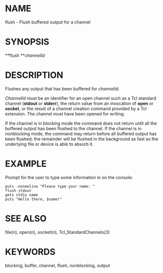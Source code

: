 # NAME

flush - Flush buffered output for a channel

# SYNOPSIS

**flush ***channelId*

# DESCRIPTION

Flushes any output that has been buffered for *channelId*.

*ChannelId* must be an identifier for an open channel such as a Tcl
standard channel (**stdout** or **stderr**), the return value from an
invocation of **open** or **socket**, or the result of a channel
creation command provided by a Tcl extension. The channel must have been
opened for writing.

If the channel is in blocking mode the command does not return until all
the buffered output has been flushed to the channel. If the channel is
in nonblocking mode, the command may return before all buffered output
has been flushed; the remainder will be flushed in the background as
fast as the underlying file or device is able to absorb it.

# EXAMPLE

Prompt for the user to type some information in on the console:

    puts -nonewline "Please type your name: "
    flush stdout
    gets stdin name
    puts "Hello there, $name!"

# SEE ALSO

file(n), open(n), socket(n), Tcl_StandardChannels(3)

# KEYWORDS

blocking, buffer, channel, flush, nonblocking, output

<!---
Copyright (c) 1993 The Regents of the University of California
Copyright (c) 1994-1996 Sun Microsystems, Inc
-->

